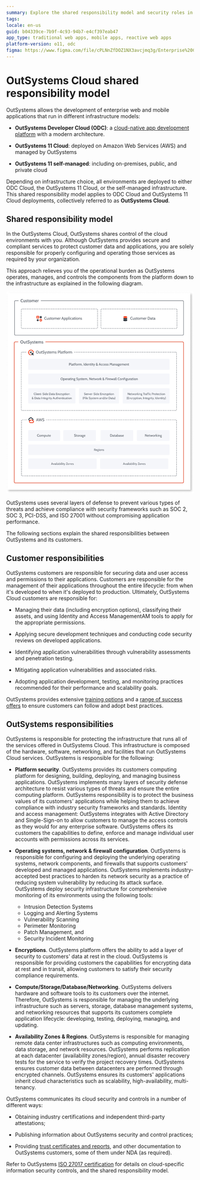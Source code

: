 ```yaml
---
summary: Explore the shared responsibility model and security roles in ODC and OutSystems 11 Cloud.
tags:
locale: en-us
guid: b04339ce-7b9f-4c93-94b7-e4cf397eab47
app_type: traditional web apps, mobile apps, reactive web apps
platform-version: o11, odc
figma: https://www.figma.com/file/cPLNnZfDOZ1NX3avcjmq3g/Enterprise%20Customers?node-id=618:22
---
```


# OutSystems Cloud shared responsibility model

OutSystems allows the development of enterprise web and mobile applications that run in different infrastructure models:

* **OutSystems Developer Cloud (ODC)**: a [cloud-native app development platform](https://www.outsystems.com/tk/redirect?g=9a0cb62a-f11b-4d1a-9e79-0ca7d398e57b) with a modern architecture.
  
* **OutSystems 11 Cloud**: deployed on Amazon Web Services (AWS) and managed by OutSystems

* **OutSystems 11 self-managed**: including on-premises, public, and private cloud

Depending on infrastructure choice, all environments are deployed to either ODC Cloud, the OutSystems 11 Cloud, or the self-managed infrastructure. This shared responsibility model applies to ODC Cloud and OutSystems 11 Cloud deployments, collectively referred to as **OutSystems Cloud**.

## Shared responsibility model

In the OutSystems Cloud, OutSystems shares control of the cloud environments with you. Although OutSystems provides secure and compliant services to protect customer data and applications, you are solely responsible for properly configuring and operating those services as required by your organization.  

This approach relieves you of the operational burden as OutSystems operates, manages, and controls the components from the platform down to the infrastructure as explained in the following diagram.

![Diagram illustrating the shared responsibility model in OutSystems Cloud, showing customer responsibilities for applications and data, OutSystems responsibilities for platform and infrastructure, and AWS infrastructure layers.](images/outsystems-cloud-shared-responsibility-model-diag.png "OutSystems Cloud Shared Responsibility Model Diagram")

OutSystems uses several layers of defense to prevent various types of threats and achieve compliance with security frameworks such as  SOC 2, SOC 3, PCI-DSS, and ISO 27001 without compromising application performance. 

The following sections explain the shared responsibilities between OutSystems and its customers.

## Customer responsibilities

OutSystems customers are responsible for securing data and user access and permissions to their applications. Customers are responsible for the management of their applications throughout the entire lifecycle: from when it's developed to when it's deployed to production. Ultimately, OutSystems Cloud customers are responsible for:

* Managing their data (including encryption options), classifying their assets, and using Identity and Access ManagementAM tools to apply for the appropriate permissions.

* Applying secure development techniques and conducting code security reviews on developed applications.

* Identifying application vulnerabilities through vulnerability assessments and penetration testing.

* Mitigating application vulnerabilities and associated risks.

* Adopting application development, testing, and monitoring practices recommended for their performance and scalability goals.

OutSystems provides extensive [training options](https://www.outsystems.com/evaluation-guide/getting-started-with-outsystems/training/) and a [range of success offers](https://www.outsystems.com/evaluation-guide/getting-started-with-outsystems/app-support/) to ensure customers can follow and adopt best practices.

## OutSystems responsibilities

OutSystems is responsible for protecting the infrastructure that runs all of the services offered in OutSystems Cloud. This infrastructure is composed of the hardware, software, networking, and facilities that run OutSystems Cloud services. OutSystems is responsible for the following:

* **Platform security**. OutSystems provides its customers computing platform for designing, building, deploying, and managing business applications. OutSystems implements many layers of security defense architecture to resist various types of threats and ensure the entire computing platform. OutSystems responsibility is to protect the business values of its customers' applications while helping them to achieve compliance with industry security frameworks and standards.
Identity and access management: OutSystems integrates with Active Directory and Single-Sign-on to allow customers to manage the access controls as they would for any enterprise software. OutSystems offers its customers the capabilities to define, enforce and manage individual user accounts with permissions across its services.

* **Operating systems, network & firewall configuration**. OutSystems is responsible for configuring and deploying the underlying operating systems, network components, and firewalls that supports customers' developed and managed applications. OutSystems implements industry-accepted best practices to harden its network security as a practice of reducing system vulnerability by reducing its attack surface. OutSystems deploy security infrastructure for comprehensive monitoring of its environments using the following tools:

    * Intrusion Detection Systems
    * Logging and Alerting Systems
    * Vulnerability Scanning
    * Perimeter Monitoring
    * Patch Management, and
    * Security Incident Monitoring
    
* **Encryptions**. OutSystems platform offers the ability to add a layer of security to customers' data at rest in the cloud. OutSystems is responsible for providing customers the capabilities for encrypting data at rest and in transit, allowing customers to satisfy their security compliance requirements.

* **Compute/Storage/Database/Networking**. OutSystems delivers hardware and software tools to its customers over the internet. Therefore, OutSystems is responsible for managing the underlying infrastructure such as servers, storage, database management systems, and networking resources that supports its customers complete application lifecycle: developing, testing, deploying, managing, and updating.  

* **Availability Zones & Regions**. OutSystems is responsible for managing remote data center infrastructures such as computing environments, data storage, and network resources. OutSystems performs replication at each datacenter (availability zones/region), annual disaster recovery tests for the service to verify the project recovery times. OutSystems ensures customer data between datacenters are performed through encrypted channels. OutSystems ensures its customers' applications inherit cloud characteristics such as scalability, high-availability, multi-tenancy.

OutSystems communicates its cloud security and controls in a number of different ways:

* Obtaining industry certifications and independent third-party attestations;

* Publishing information about OutSystems security and control practices;

* Providing [trust certificates and reports](https://security.outsystems.com/), and other documentation to OutSystems customers, some of them under NDA (as required).

Refer to OutSystems [ISO 27017 certification](https://security.outsystems.com/?itemUid=0c1fdf36-c946-4670-9354-8fa3e4260ab1&source=documents_card) for details on cloud-specific information security controls, and the shared responsibility model.
